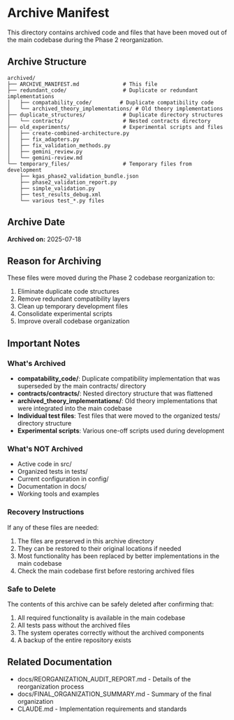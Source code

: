 # Archive Manifest

This directory contains archived code and files that have been moved out of the main codebase during the Phase 2 reorganization.

## Archive Structure

```
archived/
├── ARCHIVE_MANIFEST.md              # This file
├── redundant_code/                  # Duplicate or redundant implementations
│   ├── compatability_code/         # Duplicate compatibility code
│   └── archived_theory_implementations/ # Old theory implementations
├── duplicate_structures/            # Duplicate directory structures
│   └── contracts/                   # Nested contracts directory
├── old_experiments/                 # Experimental scripts and files
│   ├── create-combined-architecture.py
│   ├── fix_adapters.py
│   ├── fix_validation_methods.py
│   ├── gemini_review.py
│   └── gemini-review.md
└── temporary_files/                 # Temporary files from development
    ├── kgas_phase2_validation_bundle.json
    ├── phase2_validation_report.py
    ├── simple_validation.py
    ├── test_results_debug.xml
    └── various test_*.py files
```

## Archive Date
**Archived on:** 2025-07-18

## Reason for Archiving
These files were moved during the Phase 2 codebase reorganization to:
1. Eliminate duplicate code structures
2. Remove redundant compatibility layers
3. Clean up temporary development files
4. Consolidate experimental scripts
5. Improve overall codebase organization

## Important Notes

### What's Archived
- **compatability_code/**: Duplicate compatibility implementation that was superseded by the main contracts/ directory
- **contracts/contracts/**: Nested directory structure that was flattened
- **archived_theory_implementations/**: Old theory implementations that were integrated into the main codebase
- **Individual test files**: Test files that were moved to the organized tests/ directory structure
- **Experimental scripts**: Various one-off scripts used during development

### What's NOT Archived
- Active code in src/
- Organized tests in tests/
- Current configuration in config/
- Documentation in docs/
- Working tools and examples

### Recovery Instructions
If any of these files are needed:
1. The files are preserved in this archive directory
2. They can be restored to their original locations if needed
3. Most functionality has been replaced by better implementations in the main codebase
4. Check the main codebase first before restoring archived files

### Safe to Delete
The contents of this archive can be safely deleted after confirming that:
1. All required functionality is available in the main codebase
2. All tests pass without the archived files
3. The system operates correctly without the archived components
4. A backup of the entire repository exists

## Related Documentation
- docs/REORGANIZATION_AUDIT_REPORT.md - Details of the reorganization process
- docs/FINAL_ORGANIZATION_SUMMARY.md - Summary of the final organization
- CLAUDE.md - Implementation requirements and standards